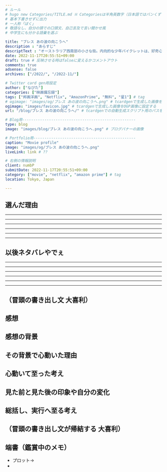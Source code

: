 ```yaml
---
# ルール
# hugo new Categories/TITLE.md ※ Categoriesは半角英数字（日本語ではパンくずリストが機能しない
# 基本下書きせずに出力
# 一人称「ぼく」
# 敬語なし、自分の頭での口頭文、自己言及で言い聞かせ風
# 中学生にも分かる語彙を選ぶ

title: "ブレス あの波の向こうへ"
description : "あらすじ"
descriptText : "オーストラリア西南部の小さな街。内向的な少年パイクレットは、好奇心旺盛な友人ルーニーの無鉄砲な行動に影響を受けながら、彼の後を追うように日々過ごしていた。ある日 彼らは、不思議な魅力を持つ男性サンドーと出会い、サーフィンを教えてもらうことになる。暇を見つけてはサンドーと妻イーヴァが暮らす家に通い出す 2 人。彼らにとって、大人の女性イーヴァの 謎めいた存在感も刺激となっていた。サンドーはいつしか彼らを命をも脅かす危険な波へと挑ませ、恐いもの知らずのルーニーはスリルを楽しむように果敢に挑戦するがパイクレットは...。"
date: 2022-11-17T20:55:51+09:00
draft: true # 反映させる時はfalseに変えるかコメントアウト
comments: true
adsense: false
archives: ["/2022/", "/2022-11/"]

# Twitter card gen用設定
author: ["なぴた"]
categories: ["映画備忘録"]
tags: ["邦画洋画", "Netflix", "AmazonPrime", "無料", "星1"] # tag
# ogimage: "images/og/ブレス あの波の向こうへ.png" # tcardgenで生成した画像をOGP画像に設定する
ogimage: "images/favicon.jpg" # tcardgenで生成した画像をOGP画像に設定する
url: "/blog/ブレス あの波の向こうへ/" # tcardgenでの自動生成スクリプト用のパスを設定

# Blog用---------------------------------------------------
type: blog
image: "images/blog/ブレス あの波の向こうへ.png" # ブログバナーの画像

# Portfolio用----------------------------------------------
caption: "Movie profile"
image: "images/og/ブレス あの波の向こうへ.png"
liveLink: link # ??

# 右側の情報説明
client: numbP
submitDate: 2022-11-17T20:55:51+09:00
category: ["movie", "netflix", "amazon prime"] # tag
location: Tokyo, Japan

---
```


## 選んだ理由



-------------------------
-------------------------
-------------------------
-------------------------
-------------------------
-------------------------
## 以後ネタバレやでぇ
-------------------------
-------------------------
-------------------------
-------------------------
-------------------------
-------------------------



## （冒頭の書き出し文 大喜利）



## 感想



## 感想の背景



## その背景で心動いた理由



## 心動いて至った考え



## 見た前と見た後の印象や自分の変化



## 総括し、実行へ至る考え



## （冒頭の書き出し文が帰結する 大喜利）



## 端書（鑑賞中のメモ）
- プロット→
- 